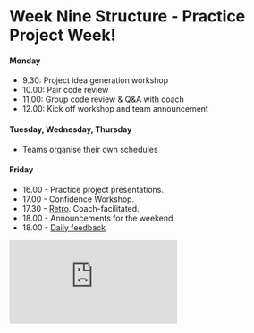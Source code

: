# Week Nine Structure - Practice Project Week!

#### Monday

- 9.30: Project idea generation workshop
- 10.00: Pair code review
- 11.00: Group code review & Q&A with coach
- 12.00: Kick off workshop and team announcement

#### Tuesday, Wednesday, Thursday

- Teams organise their own schedules

#### Friday

* 16.00 - Practice project presentations.
* 17.00 - Confidence Workshop.
* 17.30 - [Retro](https://github.com/makersacademy/course/blob/master/pills/student_retrospective.md). Coach-facilitated.
* 18.00 - Announcements for the weekend.
* 18.00 - [Daily feedback](../../pills/learning_at_makers.md#daily-feedback)


![Tracking pixel](https://githubanalytics.herokuapp.com/course/sequence/apprenticeship/week09.md)
